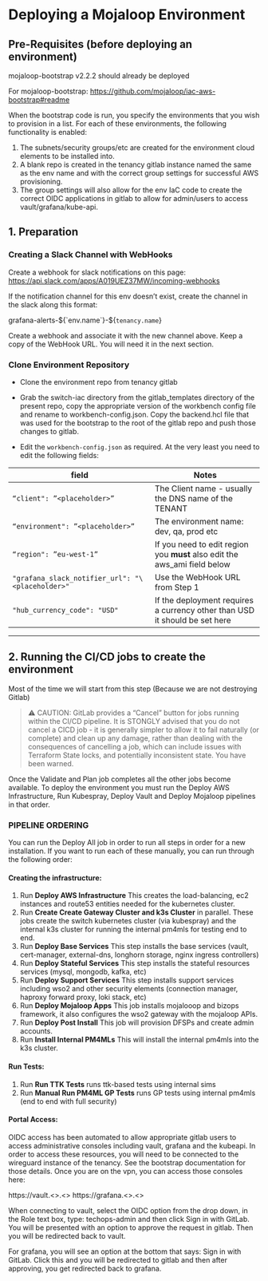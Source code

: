 # Deploying a Mojaloop Environment

## Pre-Requisites (before deploying an environment)

 mojaloop-bootstrap v2.2.2 should already be deployed

For mojaloop-bootstrap:
<https://github.com/mojaloop/iac-aws-bootstrap#readme>

When the bootstrap code is run, you specify the environments that you wish to provision in a list.  For each of these environments, the following functionality is enabled:

1. The subnets/security groups/etc are created for the environment cloud elements to be installed into.
2. A blank repo is created in the tenancy gitlab instance named the same as the env name and with the correct group settings for successful AWS provisioning.
3. The group settings will also allow for the env IaC code to create the correct OIDC applications in gitlab to allow for admin/users to access vault/grafana/kube-api.


## 1. Preparation

### Creating a Slack Channel with WebHooks

Create a webhook for slack notifications on this page: <https://api.slack.com/apps/A019UEZ37MW/incoming-webhooks>

If the notification channel for this env doesn’t exist, create the channel in the slack along this format:

grafana-alerts-${`env.name`}-${`tenancy.name`}

Create a webhook and associate it with the new channel above.
Keep a copy of the WebHook URL.     You will need it in the next section.

### Clone Environment Repository

* Clone the environment repo from tenancy gitlab

* Grab the switch-iac directory from the gitlab_templates directory of the present repo, copy the appropriate version of the workbench config file and rename to workbench-config.json.  Copy the backend.hcl file that was used for the bootstrap to the root of the gitlab repo and push those changes to gitlab.

* Edit the `workbench-config.json` as required. At the very least you need to edit the following fields:

|         field                                  |        Notes                                       |
|------------------------------------------------|----------------------------------------------------|
| `“client": ”<placeholder>”`                    |  The Client name - usually the DNS name of the TENANT |
| `“environment": ”<placeholder>”`               |  The environment name: dev, qa, prod etc |
| `“region": ”eu-west-1”`                    |  If you need to edit region you __must__ also edit the aws_ami field below  |
| `"grafana_slack_notifier_url": "\<placeholder>"` |  Use the WebHook URL from Step 1                    |
| `"hub_currency_code": "USD"`                    |  If the deployment requires a currency other than USD it should be set here |
---


## 2. Running the CI/CD jobs to create the environment

Most of the time we will start from this step (Because we are not destroying Gitlab)
> :warning: CAUTION: GitLab provides a “Cancel” button for jobs running within the CI/CD pipeline. It is STONGLY advised that you do not cancel a CICD job - it is generally simpler to allow it to fail naturally (or complete) and clean up any damage, rather than dealing with the consequences of cancelling a job, which can include issues with Terraform State locks, and potentially inconsistent state. You have been warned.

Once the Validate and Plan job completes all the other jobs become available. To deploy the environment you must run the Deploy AWS Infrastructure, Run Kubespray, Deploy Vault and Deploy Mojaloop pipelines in that order.

### PIPELINE ORDERING

You can run the Deploy All job in order to run all steps in order for a new installation.  If you want to run each of these manually, you can run through the following order:

#### Creating the infrastructure:
1. Run **Deploy AWS Infrastructure** This creates the load-balancing, ec2 instances and route53 entities needed for the kubernetes cluster.
2. Run **Create Create Gateway Cluster and k3s Cluster** in parallel.  These jobs create the switch kubernetes cluster (via kubespray) and the internal k3s cluster for running the internal pm4mls for testing end to end.
3. Run **Deploy Base Services**  This step installs the base services (vault, cert-manager, external-dns, longhorn storage, nginx ingress controllers)
4. Run **Deploy Stateful Services** This step installs the stateful resources services (mysql, mongodb, kafka, etc)
5. Run **Deploy Support Services** This step installs support services including wso2 and other security elements (connection manager, haproxy forward proxy, loki stack, etc)
6. Run **Deploy Mojaloop Apps** This job installs mojalooop and bizops framework, it also configures the wso2 gateway with the mojaloop APIs.
7. Run **Deploy Post Install** This job will provision DFSPs and create admin accounts.
8. Run **Install Internal PM4MLs** This will install the internal pm4mls into the k3s cluster.


#### Run Tests:
1. Run **Run TTK Tests** runs ttk-based tests using internal sims
2. Run **Manual Run PM4ML GP Tests** runs GP tests using internal pm4mls (end to end with full security)


#### Portal Access:
OIDC access has been automated to allow appropriate gitlab users to access administrative consoles including vault, grafana and the kubeapi.  In order to access these resources, you will need to be connected to the wireguard instance of the tenancy.  See the bootstrap documentation for those details.
Once you are on the vpn, you can access those consoles here:

https://vault.<<env-name>>.<<tenancy-domain>>
https://grafana.<<env-name>>.<<tenancy-domain>>

When connecting to vault, select the OIDC option from the drop down, in the Role text box, type: techops-admin and then click Sign in with GitLab.  You will be presented with an option to approve the request in gitlab.  Then you will be redirected back to vault.

For grafana, you will see an option at the bottom that says: Sign in with GitLab.  Click this and you will be redirected to gitlab and then after approving, you get redirected back to grafana. 